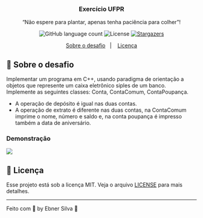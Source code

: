 
<h3 align="center">
  Exercício UFPR
</h3>

<p align="center">“Não espere para plantar, apenas tenha paciência para colher”!</blockquote>

<p align="center">
  <img alt="GitHub language count" src="https://img.shields.io/github/languages/count/ebnersilva/exercicio_caixa_eletronico_ufpr?color=%2304D361">

  <img alt="License" src="https://img.shields.io/badge/license-MIT-%2304D361">

  <a href="https://github.com/ebnersilva/exercicio_caixa_eletronico_ufpr/stargazers">
    <img alt="Stargazers" src="https://img.shields.io/github/stars/ebnersilva/exercicio_caixa_eletronico_ufpr?style=social">
  </a>
</p>

<p align="center">
  <a href="#rocket-sobre-o-desafio">Sobre o desafio</a>&nbsp;&nbsp;&nbsp;|&nbsp;&nbsp;&nbsp;
  <a href="#memo-licença">Licença</a>
</p>

## :rocket: Sobre o desafio

Implementar um programa em C++, usando paradigma de orientação a objetos que represente um caixa eletrônico siples de um banco. Implemente as seguintes classes: Conta, ContaComum, ContaPoupança.

* A operação de depósito é igual nas duas contas.
* A operação de extrato é diferente nas duas contas, na ContaComum imprime o nome, número e saldo e, na conta poupança é impresso também a data de aniversário.

### Demonstração

<img src="GIF.gif">

## :memo: Licença

Esse projeto está sob a licença MIT. Veja o arquivo [LICENSE](LICENSE.md) para mais detalhes.

---

Feito com 💜 by Ebner Silva :wave: